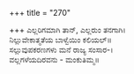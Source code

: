 +++
title = "270"

+++
ಎಲ್ಲರಿಗಮಾಗಿ ತಾನ್, ಎಲ್ಲರುಂ ತನಗಾಗಿ।  
ನಿಲ್ಲುವೇಕಾತ್ಮತೆಯ ಬಾಳ್ವೆಯಿಂ ಕಲಿಯಲ್॥  
ಸಲ್ಲುವುಪಕರಣಗಳು ಮನೆ ರಾಜ್ಯ ಸಂಸಾರ-।  
ವಲ್ಲಗಳೆಯದಿರವನು - ಮಂಕುತಿಮ್ಮ॥  
